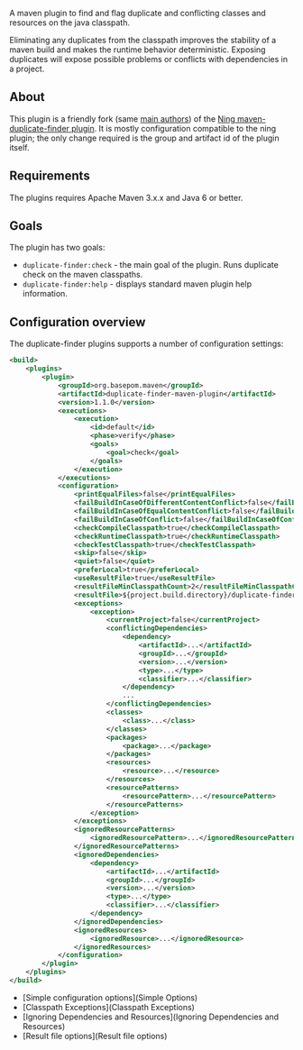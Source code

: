 A maven plugin to find and flag duplicate and conflicting classes and resources on the java classpath.

Eliminating any duplicates from the classpath improves the stability of a maven build and makes the runtime behavior deterministic. Exposing duplicates will expose possible problems or conflicts with dependencies in a project.

## About

This plugin is a friendly fork (same [main authors](Authors)) of the [Ning maven-duplicate-finder plugin](https://github.com/ning/maven-duplicate-finder-plugin). It is mostly configuration compatible to the ning plugin; the only change required is the group and artifact id of the plugin itself.

## Requirements

The plugins requires Apache Maven 3.x.x and Java 6 or better.

## Goals

The plugin has two goals:

* `duplicate-finder:check` - the main goal of the plugin. Runs duplicate check on the maven classpaths.
* `duplicate-finder:help` - displays standard maven plugin help information.

## Configuration overview

The duplicate-finder plugins supports a number of configuration settings:

```xml
<build>
    <plugins>
        <plugin>
            <groupId>org.basepom.maven</groupId>
            <artifactId>duplicate-finder-maven-plugin</artifactId>
            <version>1.1.0</version>
            <executions>
                <execution>
                    <id>default</id>
                    <phase>verify</phase>
                    <goals>
                        <goal>check</goal>
                    </goals>
                </execution>
            </executions>
            <configuration>
                <printEqualFiles>false</printEqualFiles>
                <failBuildInCaseOfDifferentContentConflict>false</failBuildInCaseOfDifferentContentConflict>
                <failBuildInCaseOfEqualContentConflict>false</failBuildInCaseOfEqualContentConflict>
                <failBuildInCaseOfConflict>false</failBuildInCaseOfConflict>
                <checkCompileClasspath>true</checkCompileClasspath>
                <checkRuntimeClasspath>true</checkRuntimeClasspath>
                <checkTestClasspath>true</checkTestClasspath>
                <skip>false</skip>
                <quiet>false</quiet>
                <preferLocal>true</preferLocal>
                <useResultFile>true</useResultFile>
                <resultFileMinClasspathCount>2</resultFileMinClasspathCount>
                <resultFile>${project.build.directory}/duplicate-finder-result.xml</resultFile>
                <exceptions>
                    <exception>
                        <currentProject>false</currentProject>
                        <conflictingDependencies>
                            <dependency>
                                <artifactId>...</artifactId>
                                <groupId>...</groupId>
                                <version>...</version>
                                <type>...</type>
                                <classifier>...</classifier>
                            </dependency>
                            ...
                        </conflictingDependencies>
                        <classes>
                            <class>...</class>
                        </classes>
                        <packages>
                            <package>...</package>
                        </packages>
                        <resources>
                            <resource>...</resource>
                        </resources>
                        <resourcePatterns>
                            <resourcePattern>...</resourcePattern>
                        </resourcePatterns>
                    </exception>
                </exceptions>
                <ignoredResourcePatterns>
                    <ignoredResourcePattern>...</ignoredResourcePattern>
                </ignoredResourcePatterns>
                <ignoredDependencies>
                    <dependency>
                        <artifactId>...</artifactId>
                        <groupId>...</groupId>
                        <version>...</version>
                        <type>...</type>
                        <classifier>...</classifier>
                    </dependency>
                </ignoredDependencies>
                <ignoredResources>
                    <ignoredResource>...</ignoredResource>
                </ignoredResources>
            </configuration>
        </plugin>
    </plugins>
</build>
```

* [Simple configuration options](Simple Options)
* [Classpath Exceptions](Classpath Exceptions)
* [Ignoring Dependencies and Resources](Ignoring Dependencies and Resources)
* [Result file options](Result file options)
